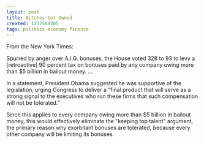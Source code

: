 ```yaml
---
layout: post
title: Bitches Got Owned
created: 1237564305
tags: politics economy finance
---
```

From the New York Times:

  Spurred by anger over A.I.G. bonuses, the House voted 328 to 93 to levy a \[retroactive\] 90 percent tax on bonuses paid by any company owing more than $5 billion in bailout money.
  ...

  In a statement, President Obama suggested he was supportive of the legislation, urging Congress to deliver a “final product that will serve as a strong signal to the executives who run these firms that such compensation will not be tolerated.”

Since this applies to every company owing more than $5 billion in bailout money, this would effectively eliminate the "keeping top talent" argument, the primary reason why exorbitant bonuses are tolerated, because every other company will be limiting its bonuses.
